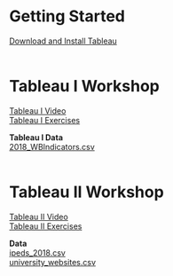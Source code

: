 # Getting Started
[Download and Install Tableau](download.md)  <br><br>


# Tableau I Workshop
[Tableau I Video](https://youtu.be/hsTm7w4FLhI)<br>
[Tableau I Exercises](TableauI_Exercises.pdf)

**Tableau I Data**<br>
[2018_WBIndicators.csv](2018_WBIndicators.csv)  <br><br>


# Tableau II Workshop
[Tableau II Video](https://youtu.be/FFkP40ubTiA)<br>
[Tableau II Exercises](TableauII_Exercises.pdf)

**Data**<br>
[ipeds_2018.csv](ipeds_2018.csv)<br>
[university_websites.csv](university_websites.csv)
